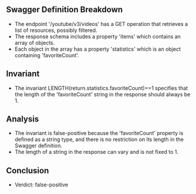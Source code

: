 ## Swagger Definition Breakdown
- The endpoint '/youtube/v3/videos' has a GET operation that retrieves a list of resources, possibly filtered.
- The response schema includes a property 'items' which contains an array of objects.
- Each object in the array has a property 'statistics' which is an object containing 'favoriteCount'.

## Invariant
- The invariant LENGTH(return.statistics.favoriteCount)==1 specifies that the length of the 'favoriteCount' string in the response should always be 1.

## Analysis
- The invariant is false-positive because the 'favoriteCount' property is defined as a string type, and there is no restriction on its length in the Swagger definition.
- The length of a string in the response can vary and is not fixed to 1.

## Conclusion
- Verdict: false-positive
